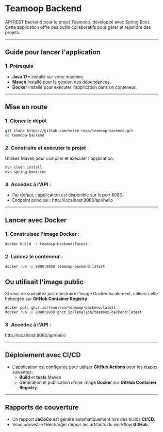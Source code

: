 # Teamoop Backend

API REST backend pour le projet Teamoop, développé avec Spring Boot. Cette application offre des outils collaboratifs pour gérer et rejoindre des projets.

---

## Guide pour lancer l'application
### 1. Prérequis
   - **Java 17+** installé sur votre machine.
   - **Maven** installé pour la gestion des dépendances.
   - **Docker** installé pour exécuter l'application dans un conteneur.

---

## Mise en route
### 1. Cloner le dépôt

```bash
git clone https://github.com/votre-repo/teamoop-backend.git
cd teamoop-backend
```

### 2. Construire et exécuter le projet

Utilisez Maven pour compiler et exécuter l'application.

```bash
mvn clean install
mvn spring-boot:run
```

### 3. Accédez à l'API :

- Par défaut, l'application est disponible sur le port 8080.
- Endpoint principal : http://localhost:8080/api/hello

---

## Lancer avec Docker

### 1. Construisez l'image Docker :

```bash
docker build -t teamoop-backend:latest .
```

### 2. Lancez le conteneur :

```bash
docker run -p 8080:8080 teamoop-backend:latest
```

## Ou utilisait l'image public
Si vous ne souhaitez pas construire l'image Docker localement, utilisez celle hébergée sur **GitHub Container Registry** :
```bash
docker pull ghcr.io/lenelson/teamoop-backend:latest
docker run -p 8080:8080 ghcr.io/lenelson/teamoop-backend:latest
```

### 3. Accédez à l'API :

http://localhost:8080/api/hello

---

## Déploiement avec CI/CD
   - L'application est configurée pour utiliser **GitHub Actions** pour les étapes suivantes :
     - **Build** et **tests** Maven.
     - Génération et publication d'une image **Docker** sur **GitHub Container Registry**.

---

## Rapports de couverture
- Un rapport **JaCoCo** est généré automatiquement lors des builds **CI/CD**.
- Vous pouvez le télécharger depuis les artifacts du workflow **GitHub**.